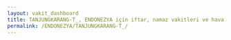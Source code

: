 ```yaml
---
layout: vakit_dashboard
title: TANJUNGKARANG-T_, ENDONEZYA için iftar, namaz vakitleri ve hava durumu - ilçe/eyalet seç
permalink: /ENDONEZYA/TANJUNGKARANG-T_/
---
```


<script type="text/javascript">
  var GLOBAL_COUNTRY = 'ENDONEZYA';
  var GLOBAL_CITY = 'TANJUNGKARANG-T_';
  var GLOBAL_STATE = '';
  var lat = 72;
  var lon = 21;
</script>
